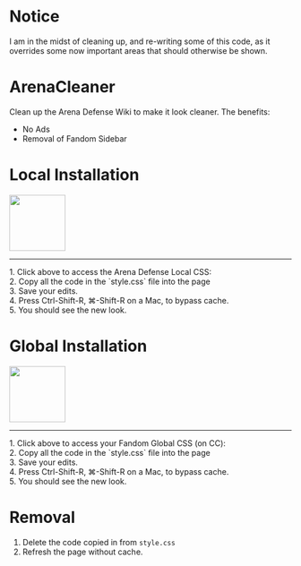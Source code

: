 # Notice
I am in the midst of cleaning up, and re-writing some of this code, as it overrides some now important areas that should otherwise be shown. 
# ArenaCleaner
Clean up the Arena Defense Wiki to make it look cleaner. The benefits: 
* No Ads
* Removal of Fandom Sidebar 

# Local Installation
[<img src="http://telegra.ph/file/1ba95bb17f848a70dc0a7.png" style="width:100px;">](https://arenatd.fandom.com/Special:MyPage/common.css/?action=edit)
<hr>
1. Click above to access the Arena Defense Local CSS: <br> 
2. Copy all the code in the `style.css` file into the page <br> 
3. Save your edits. <br> 
4. Press Ctrl-Shift-R, ⌘-Shift-R on a Mac, to bypass cache.<br> 
5. You should see the new look.<br> 


# Global Installation 

[<img src="http://telegra.ph/file/1ba95bb17f848a70dc0a7.png" style="width:100px;">](https://community.fandom.com/wiki/Special:MyPage/global.css?action=edit)
<hr> 
1. Click above to access your Fandom Global CSS (on CC): <br> 
2. Copy all the code in the `style.css` file into the page <br> 
3. Save your edits. <br> 
4. Press Ctrl-Shift-R, ⌘-Shift-R on a Mac, to bypass cache.<br> 
5. You should see the new look.<br> 

# Removal 

1. Delete the code copied in from `style.css`
2. Refresh the page without cache.

